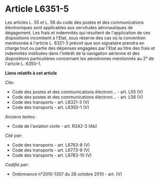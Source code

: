 # Article L6351-5

Les articles L. 55 et L. 56 du code des postes et des communications électroniques sont applicables aux servitudes
aéronautiques de dégagement. Les frais et indemnités qui résultent de l'application de ces dispositions incombent à l'Etat,
sous réserve des cas où la convention mentionnée à l'article L. 6321-3 prévoit que son signataire prendra en charge tout ou
partie des dépenses engagées par l'Etat au titre des frais et indemnités instituées dans l'intérêt de la navigation aérienne
et des dispositions particulières concernant les aérodromes mentionnés au 2° de l'article L. 6350-1.

**Liens relatifs à cet article**

_Cite_:

  - Code des postes et des communications électroni... - art. L55 (V)
  - Code des postes et des communications électroni... - art. L56 (V)
  - Code des transports - art. L6321-3 (V)
  - Code des transports - art. L6350-1 (V)

_Anciens textes_:

  - Code de l'aviation civile - art. R242-3 (Ab)

_Cité par_:

  - Code des transports - art. L6763-8 (V)
  - Code des transports - art. L6773-9 (V)
  - Code des transports - art. L6783-10 (V)

_Codifié par_:

  - Ordonnance n°2010-1307 du 28 octobre 2010 - art. (V)
